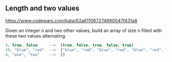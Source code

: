 ## Length and two values

https://www.codewars.com/kata/62a611067274990047f431a8

Given an integer n and two other values, build an array of size n filled with these two values alternating.

```js
5, true, false     -->  [true, false, true, false, true]
10, "blue", "red"  -->  ["blue", "red", "blue", "red", "blue", "red", "blue", "red", "blue", "red"]
0, "one", "two"    -->  []
```
